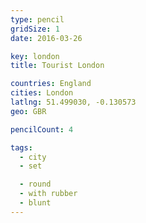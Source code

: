 ```yaml
---
type: pencil
gridSize: 1
date: 2016-03-26

key: london
title: Tourist London

countries: England
cities: London
latlng: 51.499030, -0.130573
geo: GBR

pencilCount: 4

tags:
  - city
  - set

  - round
  - with rubber
  - blunt
---
```

